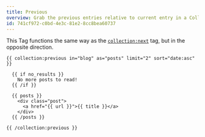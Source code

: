 ```yaml
---
title: Previous
overview: Grab the previous entries relative to current entry in a Collection.
id: 741cf972-c0bd-4e3c-81e2-8cc8bea60737
---
```

This Tag functions the same way as the [`collection:next`](/tags/collection-next) tag, but in the opposite direction.

```
{{ collection:previous in="blog" as="posts" limit="2" sort="date:asc" }}

  {{ if no_results }}
    No more posts to read!
  {{ /if }}

  {{ posts }}
    <div class="post">
      <a href="{{ url }}">{{ title }}</a>
    </div>
  {{ /posts }}

{{ /collection:previous }}
```
